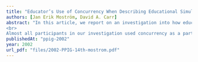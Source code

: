 ```yaml
---
title: "Educator’s Use of Concurrency When Describing Educational Simulations"
authors: [Jan Erik Moström, David A. Carr]
abstract: "In this article, we report on an investigation into how educators describe the design of three software systems. We have been especially interested in how they describe events that are concurrent, as we believe support for concurrency will be required of an educational software authoring system. Their descriptions of concurrent processes can then be used to design the authoring system to “naturally” support concurrent programming.
<br>
Almost all participants in our investigation used concurrency as a part of their description. No one seemed to think that this was difficult. In addition, we observed that the educators frequently thought in terms of objects. These results suggest that any authoring environment targeted at teaching should include support for concurrency and objects."
publishedAt: "ppig-2002"
year: 2002
url_pdf: "files/2002-PPIG-14th-mostrom.pdf"
---
```

